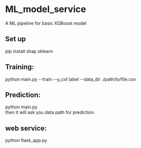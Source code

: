 # ML_model_service
A ML pipeline for basic XGBoost model

## Set up  
pip install shap sklearn  

## Training:  
python main.py --train --y_col label --data_dir ./path/to/file.csv  

## Prediction: 
python main.py  
then it will ask you data path for prediction.  

## web service:  
python flask_app.py  
  

